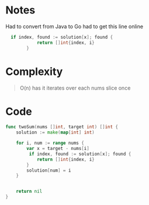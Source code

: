 # Notes

Had to convert from Java to Go
had to get this line online 
```Go
  if index, found := solution[x]; found {
            return []int{index, i}
        }
```

# Complexity
> O(n) has it iterates over each nums slice once

# Code
```Go
func twoSum(nums []int, target int) []int {
    solution := make(map[int] int)

    for i, num := range nums {
        var x = target - nums[i]
         if index, found := solution[x]; found {
            return []int{index, i}
        }
        solution[num] = i
    }


    return nil
}
```
